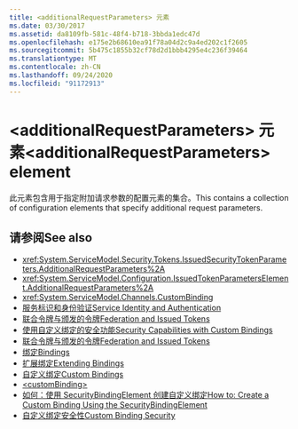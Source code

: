 ```yaml
---
title: <additionalRequestParameters> 元素
ms.date: 03/30/2017
ms.assetid: da8109fb-581c-48f4-b718-3bbda1edc47d
ms.openlocfilehash: e175e2b68610ea91f78a04d2c9a4ed202c1f2605
ms.sourcegitcommit: 5b475c1855b32cf78d2d1bbb4295e4c236f39464
ms.translationtype: MT
ms.contentlocale: zh-CN
ms.lasthandoff: 09/24/2020
ms.locfileid: "91172913"
---
```

# <a name="additionalrequestparameters-element"></a><span data-ttu-id="a02e8-102">\<additionalRequestParameters> 元素</span><span class="sxs-lookup"><span data-stu-id="a02e8-102">\<additionalRequestParameters> element</span></span>

<span data-ttu-id="a02e8-103">此元素包含用于指定附加请求参数的配置元素的集合。</span><span class="sxs-lookup"><span data-stu-id="a02e8-103">This contains a collection of configuration elements that specify additional request parameters.</span></span>  
  
## <a name="see-also"></a><span data-ttu-id="a02e8-104">请参阅</span><span class="sxs-lookup"><span data-stu-id="a02e8-104">See also</span></span>

- <xref:System.ServiceModel.Security.Tokens.IssuedSecurityTokenParameters.AdditionalRequestParameters%2A>
- <xref:System.ServiceModel.Configuration.IssuedTokenParametersElement.AdditionalRequestParameters%2A>
- <xref:System.ServiceModel.Channels.CustomBinding>
- [<span data-ttu-id="a02e8-105">服务标识和身份验证</span><span class="sxs-lookup"><span data-stu-id="a02e8-105">Service Identity and Authentication</span></span>](../../../wcf/feature-details/service-identity-and-authentication.md)
- [<span data-ttu-id="a02e8-106">联合令牌与颁发的令牌</span><span class="sxs-lookup"><span data-stu-id="a02e8-106">Federation and Issued Tokens</span></span>](../../../wcf/feature-details/federation-and-issued-tokens.md)
- [<span data-ttu-id="a02e8-107">使用自定义绑定的安全功能</span><span class="sxs-lookup"><span data-stu-id="a02e8-107">Security Capabilities with Custom Bindings</span></span>](../../../wcf/feature-details/security-capabilities-with-custom-bindings.md)
- [<span data-ttu-id="a02e8-108">联合令牌与颁发的令牌</span><span class="sxs-lookup"><span data-stu-id="a02e8-108">Federation and Issued Tokens</span></span>](../../../wcf/feature-details/federation-and-issued-tokens.md)
- [<span data-ttu-id="a02e8-109">绑定</span><span class="sxs-lookup"><span data-stu-id="a02e8-109">Bindings</span></span>](../../../wcf/bindings.md)
- [<span data-ttu-id="a02e8-110">扩展绑定</span><span class="sxs-lookup"><span data-stu-id="a02e8-110">Extending Bindings</span></span>](../../../wcf/extending/extending-bindings.md)
- [<span data-ttu-id="a02e8-111">自定义绑定</span><span class="sxs-lookup"><span data-stu-id="a02e8-111">Custom Bindings</span></span>](../../../wcf/extending/custom-bindings.md)
- [\<customBinding>](custombinding.md)
- [<span data-ttu-id="a02e8-112">如何：使用 SecurityBindingElement 创建自定义绑定</span><span class="sxs-lookup"><span data-stu-id="a02e8-112">How to: Create a Custom Binding Using the SecurityBindingElement</span></span>](../../../wcf/feature-details/how-to-create-a-custom-binding-using-the-securitybindingelement.md)
- [<span data-ttu-id="a02e8-113">自定义绑定安全性</span><span class="sxs-lookup"><span data-stu-id="a02e8-113">Custom Binding Security</span></span>](../../../wcf/samples/custom-binding-security.md)
